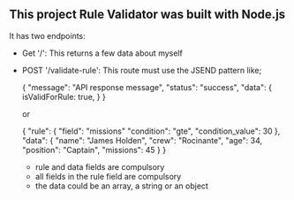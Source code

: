 ## This project Rule Validator was built with Node.js

It has two endpoints:
- Get '/': 
    This returns a few data about myself

- POST '/validate-rule':
    This route must use the JSEND pattern like;
    
    {
    "message": "API response message",
    "status": "success",
    "data": {
        isValidForRule: true,
    }
    }

    or

    {
    "rule": {
        "field": "missions"
        "condition": "gte",
        "condition_value": 30
    },
    "data": {
        "name": "James Holden",
        "crew": "Rocinante",
        "age": 34,
        "position": "Captain",
        "missions": 45
    }
    }

    - rule and data fields are compulsory
    - all fields in the rule field are compulsory
    - the data could be an array, a string or an object